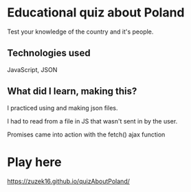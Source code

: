 # Educational quiz about Poland

Test your knowledge of the country and it's people.

## Technologies used

JavaScript, JSON

## What did I learn, making this?

I practiced using and making json files.

I had to read from a file in JS that wasn't sent in by the user.

Promises came into action with the fetch() ajax function

# Play here

https://zuzek16.github.io/quizAboutPoland/

